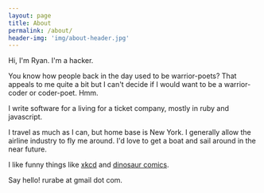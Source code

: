 ```yaml
---
layout: page
title: About
permalink: /about/
header-img: 'img/about-header.jpg'
---
```


Hi, I'm Ryan. I'm a hacker.

You know how people back in the day used to be warrior-poets? That appeals to me quite a bit but I can't decide if I would want to be a warrior-coder or coder-poet. Hmm.

I write software for a living for a ticket company, mostly in ruby and javascript.

I travel as much as I can, but home base is New York. I generally allow the airline industry to fly me around. I'd love to get a boat and sail around in the near future.

I like funny things like [xkcd](http://xkcd.com) and [dinosaur comics](http://qwantz.com).

Say hello! rurabe at gmail dot com.